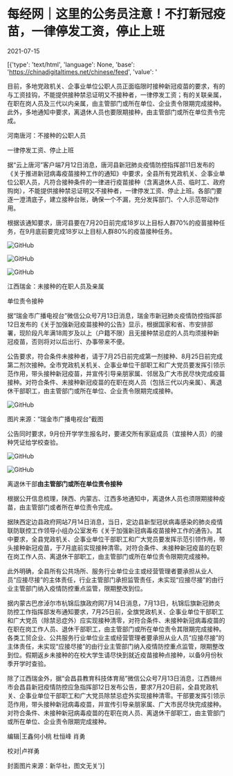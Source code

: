 # 每经网｜这里的公务员注意！不打新冠疫苗，一律停发工资，停止上班

2021-07-15

[{'type': 'text/html', 'language': None, 'base': 'https://chinadigitaltimes.net/chinese/feed', 'value': '

目前，多地党政机关、企事业单位公职人员正面临限时接种新冠疫苗的要求，有的与工资挂钩，不能提供接种禁忌证明又不接种者，一律停发工资；有的关联亲属，在职在岗人员及三代以内亲属，由主管部门或所在单位、企业责令限期完成接种。此外，多地通知中要求，离退休人员也要限期接种，由主管部门或所在单位责令完成。



河南唐河：不接种的公职人员

一律停发工资、停止上班

据“云上唐河”客户端7月12日消息，唐河县新冠肺炎疫情防控指挥部11日发布的《关于推进新冠病毒疫苗接种工作的通知》中要求，全县所有党政机关、企事业单位公职人员，凡符合接种条件的一律进行疫苗接种（含离退休人员、临时工、政府购岗），不能提供接种禁忌证明又不接种者，一律停发工资、停止上班。各部门要逐一澄清底子，建立接种台账，确保一个不漏，充分发挥部门、个人示范带动作用。

根据该通知要求，唐河县要在7月20日前完成18岁以上目标人群70%的疫苗接种任务，在9月底前要完成18岁以上目标人群80%的疫苗接种任务。

![GitHub](https://chinadigitaltimes.net/chinese/files/2021/07/post-668272-60f01ba35d08f.)

![GitHub](https://chinadigitaltimes.net/chinese/files/2021/07/post-668272-60f01ba54bc5f.)

![GitHub](https://chinadigitaltimes.net/chinese/files/2021/07/post-668272-60f01ba6d6b02.png)

江西瑞金：未接种的在职人员及亲属

单位责令接种

据“瑞金市广播电视台”微信公众号7月13日消息，瑞金市新冠肺炎疫情防控指挥部12日发布的《关于加强新冠疫苗接种的公告》显示，根据国家和省、市安排部署，现阶段凡年满18周岁及以上（户籍不限）且无接种禁忌症的人员均须接种新冠疫苗，否则将对以后出行、办事带来不便。

公告要求，符合条件未接种者，请于7月25日前完成第一剂接种、8月25日前完成第二剂次接种。全市党政机关机关、企事业单位干部职工和广大党员要发挥引领示范作用，带头接种新冠疫苗，并宣传引导亲朋家属、邻居及广大市民尽快完成疫苗接种。对符合条件、未接种新冠疫苗的在职在岗人员（包括三代以内亲属）、离退休干部职工，由主管部门或所在单位、企业责令限期完成接种。

![GitHub](https://chinadigitaltimes.net/chinese/files/2021/07/post-668272-60f01ba93ab1b.)

 图片来源：“瑞金市广播电视台”截图 

公告同时要求，9月份开学学生报名时，要递交所有家庭成员（宜接种人员）的接种凭证给学校查验。

![GitHub](https://chinadigitaltimes.net/chinese/files/2021/07/post-668272-60f01bac71ca0.)

![GitHub](https://chinadigitaltimes.net/chinese/files/2021/07/post-668272-60f01ba6d6b02.png)

离退休干部**由主管部门或所在单位责令接种**

根据公开信息梳理，陕西、内蒙古、江西多地通知中，离退休人员也须限期接种疫苗，由主管部门或者所在单位责令完成。

据陕西定边县政府网站7月14日消息，当日，定边县新型冠状病毒感染的肺炎疫情联防联控工作领导小组办公室发布《关于加强新冠病毒疫苗接种工作的通告》。其中要求，全县党政机关、企事业单位干部职工和广大党员要发挥示范引领作用，带头接种新冠疫苗，于7月底前实现接种清零。对符合条件、未接种新冠疫苗的在职在岗工作人员、离退休干部职工，由主管部门或所在单位责令限期完成接种。

此外明确，全县所有公共场所、服务行业单位业主或经营管理者要承担从业人员“应接尽接”的主体责任，行业主管部门承担监管责任，未实现“应接尽接”的由行业主管部门纳入疫情防控重点监管，限期整改到位。

据内蒙古巴彦淖尔市杭锦后旗政府网7月14日消息，7月13日，杭锦后旗新冠肺炎防控工作指挥部发布通知要求，7月25日前，全旗党政机关、企事业单位干部职工和广大党员（除禁忌症外）应实现接种清零，对符合条件、未接种新冠病毒疫苗的在职在岗工作人员、退休干部职工，由主管部门或所在单位责令其限期完成接种。各类工贸企业、公共服务行业单位业主或经营管理者要承担从业人员“应接尽接”的主体责任，未实现“应接尽接”的由行业主管部门纳入疫情防控重点监管，限期整改到位。假期返乡未接种的在校大学生请尽快到就近疫苗接种点接种，以备9月份秋季开学时查验。

除了江西瑞金外，据“会昌县教育科技体育局”微信公众号7月13日消息，江西赣州市会昌县新冠疫情防控应急指挥部12日发布公告，要求7月20日前，全县党政机关、企事业单位干部职工和广大党员除禁忌症外实现接种清零。干部要发挥引领示范作用，带头接种新冠病毒疫苗，并宣传引导亲朋家属、广大市民尽快完成接种。对符合条件、未接种新冠病毒疫苗的在职在岗人员、离退休干部职工，由主管部门或所在单位、企业责令限期完成接种。

编辑|王鑫何小桃 杜恒峰 肖勇

校对|卢祥勇

封面图片来源：新华社，图文无关'}]
